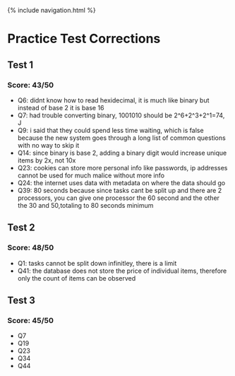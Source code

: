 {% include navigation.html %}

# Practice Test Corrections

## Test 1 

### Score: 43/50

- Q6: didnt know how to read hexidecimal, it is much like binary but instead of base 2 it is base 16
- Q7: had trouble converting binary, 1001010 should be 2^6+2^3+2^1=74, J
- Q9: i said that they could spend less time waiting, which is false because the new system goes through a long list of common questions with no way to skip it
- Q14: since binary is base 2, adding a binary digit would increase unique items by 2x, not 10x
- Q23: cookies can store more personal info like passwords, ip addresses cannot be used for much malice without more info
- Q24: the internet uses data with metadata on where the data should go
- Q39: 80 seconds because since tasks cant be split up and there are 2 processors, you can give one processor the 60 second and the other the 30 and 50,totaling to 80 seconds minimum

## Test 2 

### Score: 48/50

- Q1: tasks cannot be split down infinitley, there is a limit
- Q41: the database does not store the price of individual items, therefore only the count of items can be observed

## Test 3

### Score: 45/50

- Q7
- Q19
- Q23
- Q34
- Q44
